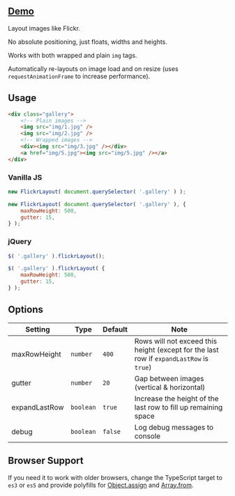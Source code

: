## [Demo][Demo Page]

Layout images like Flickr.

No absolute positioning, just floats, widths and heights.

Works with both wrapped and plain `img` tags.

Automatically re-layouts on image load and on resize (uses `requestAnimationFrame` to increase performance).

## Usage

```html
<div class="gallery">
	<!-- Plain images -->
	<img src="img/1.jpg" />
	<img src="img/2.jpg" />
	<!-- Wrapped images -->
	<div><img src="img/3.jpg" /></div>
	<a href="img/5.jpg"><img src="img/5.jpg" /></a>
</div>
```

### Vanilla JS

```javascript
new FlickrLayout( document.querySelector( '.gallery' ) );

new FlickrLayout( document.querySelector( '.gallery' ), {
	maxRowHeight: 500,
	gutter: 15,
} );
```

### jQuery

```javascript
$( '.gallery' ).flickrLayout();

$( '.gallery' ).flickrLayout( {
	maxRowHeight: 500,
	gutter: 15,
} );
```

## Options

Setting | Type | Default | Note
-- | -- | -- | --
maxRowHeight | `number` | `400` | Rows will not exceed this height (except for the last row if `expandLastRow` is `true`)
gutter | `number` | `20` | Gap between images (vertical & horizontal)
expandLastRow | `boolean` | `true` | Increase the height of the last row to fill up remaining space
debug | `boolean` | `false` | Log debug messages to console

## Browser Support

If you need it to work with older browsers, change the TypeScript target to `es3` or `es5` and provide polyfills for [Object.assign][Object.assign polyfill] and [Array.from][Array.from polyfill].

[Demo Page]: https://lachlanarthur.github.io/FlickrLayout/demo.html
[Object.assign polyfill]: https://developer.mozilla.org/en-US/docs/Web/JavaScript/Reference/Global_Objects/Object/assign#Polyfill
[Array.from polyfill]: https://developer.mozilla.org/en-US/docs/Web/JavaScript/Reference/Global_Objects/Array/from#Polyfill
